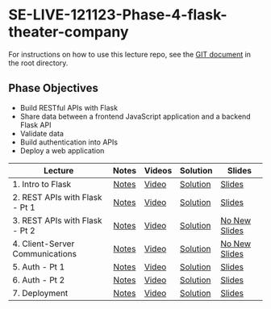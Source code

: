 # SE-LIVE-121123-Phase-4-flask-theater-company

For instructions on how to use this lecture repo, see the [GIT document](GIT.md) in the root directory.

## Phase Objectives
* Build RESTful APIs with Flask
* Share data between a frontend JavaScript application and a backend Flask API
* Validate data
* Build authentication into APIs
* Deploy a web application


| Lecture                         |   Notes    | Videos     | Solution      | Slides      |
| ------------------------------- | :--------: | ---------- | ------------- | ----------- |
| 1. Intro to Flask               | [Notes](https://docs.google.com/document/d/1vYLMPgKqkaIcd_wbEBkVtYwBjfGav_7KV6J6S2r52DQ/edit#heading=h.r7ivobs3wemg) | [Video](https://www.youtube.com/watch?v=sqSivkXnfk8) | [Solution](https://github.com/learn-co-students/SE-LIVE-121123-Phase-4-flask-theater-company/tree/01-solution/01-intro-to-flask) | [Slides](https://raw.githack.com/learn-co-students/SE-LIVE-121123-Phase-4-flask-theater-company/main/01-intro-to-flask/assets/export/index.html) |
| 2. REST APIs with Flask - Pt 1  | [Notes](https://docs.google.com/document/d/1vYLMPgKqkaIcd_wbEBkVtYwBjfGav_7KV6J6S2r52DQ/edit#heading=h.r7ivobs3wemg) | [Video](https://www.youtube.com/watch?v=WV_hbi5PWbU) | [Solution](https://github.com/learn-co-students/SE-LIVE-121123-Phase-4-flask-theater-company/tree/02-solution/02-REST-API-Flask-pt1) | [Slides](https://raw.githack.com/learn-co-students/SE-LIVE-121123-Phase-4-flask-theater-company/main/02-REST-API-Flask-pt1/assets/export/index.html) |
| 3. REST APIs with Flask - Pt 2  | [Notes](https://docs.google.com/document/d/1vYLMPgKqkaIcd_wbEBkVtYwBjfGav_7KV6J6S2r52DQ/edit#heading=h.r7ivobs3wemg) | [Video](https://www.youtube.com/watch?v=wjdQ-WOMjzs) | [Solution](https://github.com/learn-co-students/SE-LIVE-121123-Phase-4-flask-theater-company/tree/03-solution/03-REST-API-Flask-pt2) | [No New Slides](#) |
| 4. Client-Server Communications | [Notes](https://docs.google.com/document/d/1vYLMPgKqkaIcd_wbEBkVtYwBjfGav_7KV6J6S2r52DQ/edit#heading=h.r7ivobs3wemg) | [Video](https://www.youtube.com/watch?v=NDI5sTWNfvU) | [Solution](https://github.com/learn-co-students/SE-LIVE-121123-Phase-4-flask-theater-company/tree/04-solution/04-client-server-communication) | [No New Slides](#) |
| 5. Auth - Pt 1                  | [Notes](https://docs.google.com/document/d/1vYLMPgKqkaIcd_wbEBkVtYwBjfGav_7KV6J6S2r52DQ/edit#heading=h.r7ivobs3wemg) | [Video](#) | [Solution](#) | [Slides](#) |
| 6. Auth - Pt 2                  | [Notes](https://docs.google.com/document/d/1vYLMPgKqkaIcd_wbEBkVtYwBjfGav_7KV6J6S2r52DQ/edit#heading=h.r7ivobs3wemg) | [Video](#) | [Solution](#) | [Slides](#) |
| 7. Deployment                   | [Notes](https://docs.google.com/document/d/1vYLMPgKqkaIcd_wbEBkVtYwBjfGav_7KV6J6S2r52DQ/edit#heading=h.r7ivobs3wemg) | [Video](#) | [Solution](#) | [Slides](#) |